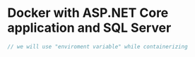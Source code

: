 
# Docker with ASP.NET Core application and SQL Server

```cs
// we will use "enviroment variable" while containerizing
```